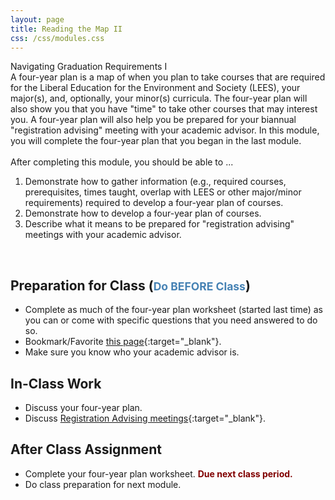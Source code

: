 ```yaml
---
layout: page
title: Reading the Map II
css: /css/modules.css
---
```


<div class="panel-group">
  <div class="panel panel-primary">
    <div class="panel-heading">Navigating Graduation Requirements I</div>
    <div class="panel-body">A four-year plan is a map of when you plan to take courses that are required for the Liberal Education for the Environment and Society (LEES), your major(s), and, optionally, your minor(s) curricula. The four-year plan will also show you that you have "time" to take other courses that may interest you. A four-year plan will also help you be prepared for your biannual "registration advising" meeting with your academic advisor. In this module, you will complete the four-year plan that you began in the last module.
<br><br>
After completing this module, you should be able to ...
<ol>
  <li>Demonstrate how to gather information (e.g., required courses, prerequisites, times taught, overlap with LEES or other major/minor requirements) required to develop a four-year plan of courses.</li>
  <li>Demonstrate how to develop a four-year plan of courses.</li>
  <li>Describe what it means to be prepared for "registration advising" meetings with your academic advisor.</li>
</ol>
    </div>
  </div>
</div>

&nbsp;

## Preparation for Class (<span style="font-size:smaller; color:SteelBlue;">Do BEFORE Class</span>)

* Complete as much of the four-year plan worksheet (started last time) as you can or come with specific questions that you need answered to do so.
* Bookmark/Favorite [this page](https://my.northland.edu/academics/#reg-howto){:target="_blank"}.
* Make sure you know who your academic advisor is.

## In-Class Work

* Discuss your four-year plan.
* Discuss [Registration Advising meetings](https://docs.google.com/presentation/d/1T1IV7vCAWLpCfDuvLsnmubMo22W-LBOcM5apTCFzHL8/edit#slide=id.gc6f73a04f_0_0){:target="_blank"}.

## After Class Assignment

* Complete your four-year plan worksheet. <span style="color:Maroon; font-weight:bold;">Due next class period.</span>
* Do class preparation for next module.
